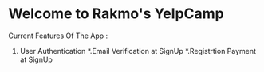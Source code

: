 # Welcome to Rakmo's YelpCamp

Current Features Of The App : 

1. User Authentication
    *.Email Verification at SignUp
    *.Registrtion Payment at SignUp